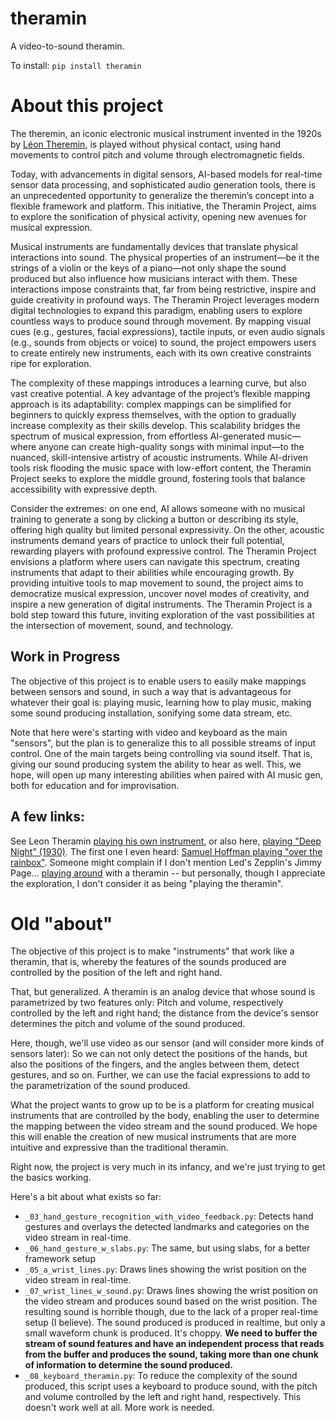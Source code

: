 # theramin

A video-to-sound theramin. 

To install:	```pip install theramin```


# About this project

The theremin, an iconic electronic musical instrument invented in the 1920s by [Léon Theremin](https://www.youtube.com/watch?v=w5qf9O6c20o), is played without physical contact, using hand movements to control pitch and volume through electromagnetic fields. 

Today, with advancements in digital sensors, AI-based models for real-time sensor data processing, and sophisticated audio generation tools, there is an unprecedented opportunity to generalize the theremin’s concept into a flexible framework and platform. This initiative, the Theramin Project, aims to explore the sonification of physical activity, opening new avenues for musical expression.

Musical instruments are fundamentally devices that translate physical interactions into sound. The physical properties of an instrument—be it the strings of a violin or the keys of a piano—not only shape the sound produced but also influence how musicians interact with them. These interactions impose constraints that, far from being restrictive, inspire and guide creativity in profound ways. The Theramin Project leverages modern digital technologies to expand this paradigm, enabling users to explore countless ways to produce sound through movement. By mapping visual cues (e.g., gestures, facial expressions), tactile inputs, or even audio signals (e.g., sounds from objects or voice) to sound, the project empowers users to create entirely new instruments, each with its own creative constraints ripe for exploration.

The complexity of these mappings introduces a learning curve, but also vast creative potential. A key advantage of the project’s flexible mapping approach is its adaptability: complex mappings can be simplified for beginners to quickly express themselves, with the option to gradually increase complexity as their skills develop. This scalability bridges the spectrum of musical expression, from effortless AI-generated music—where anyone can create high-quality songs with minimal input—to the nuanced, skill-intensive artistry of acoustic instruments. While AI-driven tools risk flooding the music space with low-effort content, the Theramin Project seeks to explore the middle ground, fostering tools that balance accessibility with expressive depth.

Consider the extremes: on one end, AI allows someone with no musical training to generate a song by clicking a button or describing its style, offering high quality but limited personal expressivity. On the other, acoustic instruments demand years of practice to unlock their full potential, rewarding players with profound expressive control. The Theramin Project envisions a platform where users can navigate this spectrum, creating instruments that adapt to their abilities while encouraging growth. By providing intuitive tools to map movement to sound, the project aims to democratize musical expression, uncover novel modes of creativity, and inspire a new generation of digital instruments. The Theramin Project is a bold step toward this future, inviting exploration of the vast possibilities at the intersection of movement, sound, and technology.

## Work in Progress

The objective of this project is to enable users to easily make mappings between sensors and sound, 
in such a way that is advantageous for whatever their goal is: 
playing music, learning how to play music, making some sound producing installation, sonifying some data stream, etc.

Note that here were's starting with video and keyboard as the main "sensors", but the plan is to generalize this to all possible streams of input control. 
One of the main targets being controlling via sound itself. 
That is, giving our sound producing system the ability to hear as well. 
This, we hope, will open up many interesting abilities when paired with AI music gen, both for education and for improvisation.


## A few links:

See Leon Theramin [playing his own instrument](https://www.youtube.com/watch?v=w5qf9O6c20o), 
or also here, [playing "Deep Night" (1930)](https://www.youtube.com/watch?v=WhR2e9ab-Uw).
The first one I even heard: 
[Samuel Hoffman playing "over the rainbox"](https://www.youtube.com/watch?v=K6KbEnGnymk). 
Someone might complain if I don't mention Led's Zepplin's Jimmy Page... [playing around](https://www.youtube.com/watch?v=KPhXm-UPfEU) with a theramin -- but personally, though I appreciate the exploration, I don't consider it as being "playing the theramin". 

# Old "about"

The objective of this project is to make "instruments" that work like a theramin, 
that is, whereby the features of the sounds produced are controlled by the position of the left and right hand. 

That, but generalized. 
A theramin is an analog device that whose sound is parametrized by two features only:
Pitch and volume, respectively controlled by the left and right hand; the 
distance from the device's sensor determines the pitch and volume of the sound produced.

Here, though, we'll use video as our sensor (and will consider more kinds of sensors later): So we can not only detect the positions of the hands, but also the positions of the fingers, and the angles between them, 
detect gestures, and so on. Further, we can use the facial expressions to add to 
the parametrization of the sound produced.

What the project wants to grow up to be is a platform for creating musical instruments
that are controlled by the body, enabling the user to determine the mapping between
the video stream and the sound produced. 
We hope this will enable the creation of new musical instruments that are more
intuitive and expressive than the traditional theramin.

Right now, the project is very much in its infancy, and we're just trying to get the basics working.

Here's a bit about what exists so far:

* `_03_hand_gesture_recognition_with_video_feedback.py`: Detects hand gestures and overlays
    the detected landmarks and categories on the video stream in real-time.
* `_06_hand_gesture_w_slabs.py`: The same, but using slabs, for a better framework setup
* `_05_a_wrist_lines.py`: Draws lines showing the wrist position on the video stream
    in real-time.
* `_07_wrist_lines_w_sound.py`: Draws lines showing the wrist position on the video stream
    and produces sound based on the wrist position. The resulting sound is horrible though, 
    due to the lack of a proper real-time setup (I believe). The sound produced is 
    produced in realtime, but only a small waveform chunk is produced. 
    It's choppy.
    **We need to buffer the stream of sound features and have an independent process that
    reads from the buffer and produces the sound, taking more than one chunk of 
    information to determine the sound produced.**
* `_08_keyboard_theramin.py`: To reduce the complexity of the sound produced, this script
    uses a keyboard to produce sound, with the pitch and volume controlled by the 
    left and right hand, respectively. This doesn't work well at all. More work is needed.




